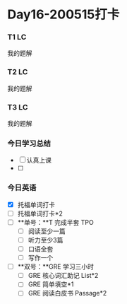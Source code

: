 # Day16-200515打卡

### T1 LC

我的题解

### T2 LC

我的题解

### T3 LC

我的题解

### 今日学习总结

- [ ] 认真上课
- [ ] 

### 今日英语

- [x] 托福单词打卡
- [ ] 托福单词打卡*2
- [ ] **单号：**T 完成半套 TPO
  - [ ] 阅读至少一篇
  - [ ] 听力至少3篇
  - [ ] 口语全套
  - [ ] 写作一个
- [ ] **双号：**GRE 学习三小时
  - [ ] GRE 核心词汇助记 List*2
  - [ ] GRE 简单填空*1
  - [ ] GRE 阅读白皮书 Passage*2
